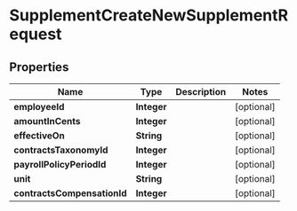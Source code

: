 

# SupplementCreateNewSupplementRequest


## Properties

| Name | Type | Description | Notes |
|------------ | ------------- | ------------- | -------------|
|**employeeId** | **Integer** |  |  [optional] |
|**amountInCents** | **Integer** |  |  [optional] |
|**effectiveOn** | **String** |  |  [optional] |
|**contractsTaxonomyId** | **Integer** |  |  [optional] |
|**payrollPolicyPeriodId** | **Integer** |  |  [optional] |
|**unit** | **String** |  |  [optional] |
|**contractsCompensationId** | **Integer** |  |  [optional] |



